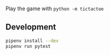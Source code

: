 Play the game with `python -m tictactoe`

## Development

```bash
pipenv install --dev
pipenv run pytest
```
